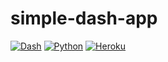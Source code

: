 # simple-dash-app

[![Dash](https://img.shields.io/badge/Web%20App-Dash-1f425f.svg)](https://plotly.com/dash/)
[![Python](https://img.shields.io/badge/Made%20with-Python-green.svg)](https://www.python.org)
[![Heroku](http://heroku-badge.herokuapp.com/?app=simple-dash-app&style=flat&svg=1)](https://simple-dash-app.herokuapp.com)
